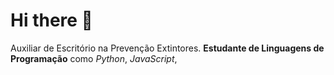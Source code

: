 # Hi there 👋

Auxiliar de Escritório na Prevenção Extintores.
**Estudante de Linguagens de Programação** como *Python*, *JavaScript*, 

